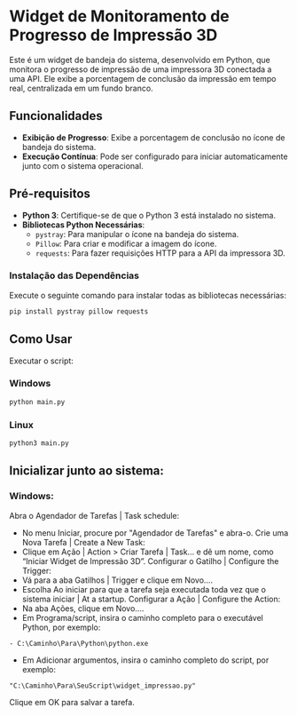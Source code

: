 # Widget de Monitoramento de Progresso de Impressão 3D

Este é um widget de bandeja do sistema, desenvolvido em Python, que monitora o progresso de impressão de uma impressora 3D conectada a uma API. Ele exibe a porcentagem de conclusão da impressão em tempo real, centralizada em um fundo branco.

## Funcionalidades

- **Exibição de Progresso**: Exibe a porcentagem de conclusão no ícone de bandeja do sistema.
- **Execução Contínua**: Pode ser configurado para iniciar automaticamente junto com o sistema operacional.

## Pré-requisitos

- **Python 3**: Certifique-se de que o Python 3 está instalado no sistema.
- **Bibliotecas Python Necessárias**:
  - `pystray`: Para manipular o ícone na bandeja do sistema.
  - `Pillow`: Para criar e modificar a imagem do ícone.
  - `requests`: Para fazer requisições HTTP para a API da impressora 3D.

### Instalação das Dependências

Execute o seguinte comando para instalar todas as bibliotecas necessárias:
```bash
pip install pystray pillow requests
```

## Como Usar
Executar o script:
### Windows
```bash
python main.py
```
### Linux
```bash
python3 main.py
```

## Inicializar junto ao sistema:
### Windows:
Abra o Agendador de Tarefas | Task schedule:
- No menu Iniciar, procure por "Agendador de Tarefas" e abra-o.
Crie uma Nova Tarefa | Create a New Task:
- Clique em Ação | Action > Criar Tarefa | Task... e dê um nome, como “Iniciar Widget de Impressão 3D”.
Configurar o Gatilho | Configure the Trigger:
- Vá para a aba Gatilhos | Trigger e clique em Novo....
- Escolha Ao iniciar para que a tarefa seja executada toda vez que o sistema iniciar | At a startup.
Configurar a Ação | Configure the Action:
- Na aba Ações, clique em Novo....
- Em Programa/script, insira o caminho completo para o executável Python, por exemplo:
```
- C:\Caminho\Para\Python\python.exe
```
- Em Adicionar argumentos, insira o caminho completo do script, por exemplo:
```
"C:\Caminho\Para\SeuScript\widget_impressao.py"
```	
Clique em OK para salvar a tarefa.
